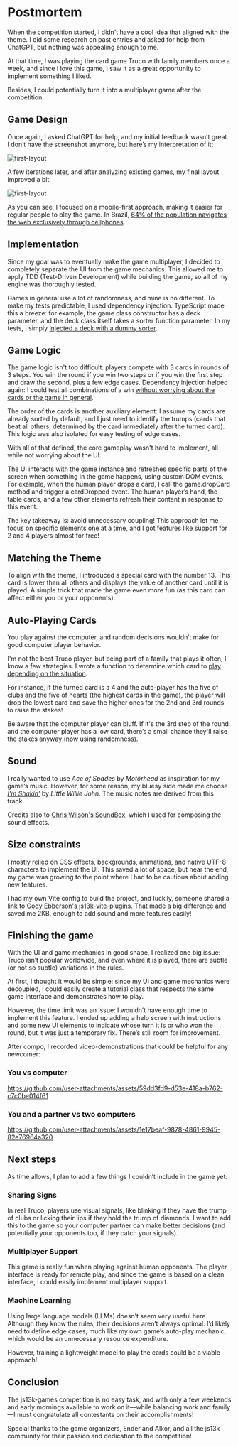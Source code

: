 # Postmortem

When the competition started, I didn't have a cool idea that aligned with the theme. I did some research on past entries and asked for help from ChatGPT, but nothing was appealing enough to me.

At that time, I was playing the card game Truco with family members once a week, and since I love this game, I saw it as a great opportunity to implement something I liked.

Besides, I could potentially turn it into a multiplayer game after the competition.

## Game Design

Once again, I asked ChatGPT for help, and my initial feedback wasn’t great. I don’t have the screenshot anymore, but here’s my interpretation of it:

![first-layout](https://github.com/michelts/thirteen-truco/blob/main/docs/first-layout.gif)

A few iterations later, and after analyzing existing games, my final layout improved a bit:

![first-layout](https://github.com/michelts/thirteen-truco/blob/main/docs/second-layout.gif)

As you can see, I focused on a mobile-first approach, making it easier for regular people to play the game. In Brazil, [64% of the population navigates the web exclusively through cellphones](https://agenciabrasil-ebc-com-br.translate.goog/geral/noticia/2022-06/classes-b-c-d-e-e-tem-menos-acesso-computadores-desde-pandemia?_x_tr_sl=pt&_x_tr_tl=en&_x_tr_hl=pt-BR&_x_tr_pto=wapp).

## Implementation

Since my goal was to eventually make the game multiplayer, I decided to completely separate the UI from the game mechanics. This allowed me to apply TDD (Test-Driven Development) while building the game, so all of my engine was thoroughly tested.

Games in general use a lot of randomness, and mine is no different. To make my tests predictable, I used dependency injection. TypeScript made this a breeze: for example, the game class constructor has a deck parameter, and the deck class itself takes a sorter function parameter. In my tests, I simply [injected a deck with a dummy sorter](https://github.com/michelts/thirteen-truco/blob/main/src/games/truco/__tests__/game.test.ts#L17).

## Game Logic

The game logic isn't too difficult: players compete with 3 cards in rounds of 3 steps. You win the round if you win two steps or if you win the first step and draw the second, plus a few edge cases. Dependency injection helped again: I could test all combinations of a win [without worrying about the cards or the game in general](https://github.com/michelts/thirteen-truco/blob/main/src/games/truco/__tests__/getRoundScore.test.ts).

The order of the cards is another auxiliary element: I assume my cards are already sorted by default, and I just need to identify the trumps (cards that beat all others, determined by the card immediately after the turned card). This logic was also isolated for easy testing of edge cases.

With all of that defined, the core gameplay wasn't hard to implement, all while not worrying about the UI.

The UI interacts with the game instance and refreshes specific parts of the screen when something in the game happens, using custom DOM events. For example, when the human player drops a card, I call the game.dropCard method and trigger a cardDropped event. The human player’s hand, the table cards, and a few other elements refresh their content in response to this event.

The key takeaway is: avoid unnecessary coupling! This approach let me focus on specific elements one at a time, and I got features like support for 2 and 4 players almost for free!

## Matching the Theme

To align with the theme, I introduced a special card with the number 13. This card is lower than all others and displays the value of another card until it is played. A simple trick that made the game even more fun (as this card can affect either you or your opponents).

## Auto-Playing Cards

You play against the computer, and random decisions wouldn’t make for good computer player behavior.

I'm not the best Truco player, but being part of a family that plays it often, I know a few strategies. I wrote a function to determine which card to [play depending on the situation](https://github.com/michelts/thirteen-truco/blob/main/src/games/truco/__tests__/autoPickCard.test.ts).

For instance, if the turned card is a 4 and the auto-player has the five of clubs and the five of hearts (the highest cards in the game), the player will drop the lowest card and save the higher ones for the 2nd and 3rd rounds to raise the stakes!

Be aware that the computer player can bluff. If it's the 3rd step of the round and the computer player has a low card, there’s a small chance they'll raise the stakes anyway (now using randomness).

## Sound

I really wanted to use *Ace of Spades* by *Motörhead* as inspiration for my game’s music. However, for some reason, my bluesy side made me choose *[I'm Shakin'](https://www.youtube.com/watch?v=qWRjus3end4)* by
*Little Willie John*. The music notes are derived from this track.

Credits also to [Chris Wilson's SoundBox](https://sb.bitsnbites.eu/), which I used for composing the sound effects.

## Size constraints

I mostly relied on CSS effects, backgrounds, animations, and native UTF-8 characters to implement the UI. This saved a lot of space, but near the end, my game was growing to the point where I had to be cautious about adding new features.

I had my own Vite config to build the project, and luckily, someone shared a link to [Cody Ebberson's js13k-vite-plugins](https://github.com/codyebberson/js13k-starter). That made a big difference and saved me 2KB, enough to add sound and more features easily!

## Finishing the game

With the UI and game mechanics in good shape, I realized one big issue: Truco isn’t popular worldwide, and even where it is played, there are subtle (or not so subtle) variations in the rules.

At first, I thought it would be simple: since my UI and game mechanics were decoupled, I could easily create a tutorial class that respects the same game interface and demonstrates how to play.

However, the time limit was an issue: I wouldn’t have enough time to implement this feature. I ended up adding a help screen with instructions and some new UI elements to indicate whose turn it is or who won the round, but it was just a temporary fix. There’s still room for improvement.

After compo, I recorded video-demonstrations that could be helpful for any newcomer:

### You vs computer

https://github.com/user-attachments/assets/59dd3fd9-d53e-418a-b762-c7c0be014f61

### You and a partner vs two computers

https://github.com/user-attachments/assets/1e17beaf-9878-4861-9945-82e76964a320

## Next steps

As time allows, I plan to add a few things I couldn’t include in the game yet:

### Sharing Signs

In real Truco, players use visual signals, like blinking if they have the trump of clubs or licking their lips if they hold the trump of diamonds. I want to add this to the game so your computer partner can make better decisions (and potentially your opponents too, if they catch your signals).

### Multiplayer Support

This game is really fun when playing against human opponents. The player interface is ready for remote play, and since the game is based on a clean interface, I could easily implement multiplayer support.

### Machine Learning

Using large language models (LLMs) doesn’t seem very useful here. Although they know the rules, their decisions aren’t always optimal. I’d likely need to define edge cases, much like my own game’s auto-play mechanic, which would be an unnecessary resource expenditure.

However, training a lightweight model to play the cards could be a viable approach!

## Conclusion

The js13k-games competition is no easy task, and with only a few weekends and early mornings available to work on it—while balancing work and family—I must congratulate all contestants on their accomplishments!

Special thanks to the game organizers, Ender and Alkor, and all the js13k community for their passion and dedication to the competition!
